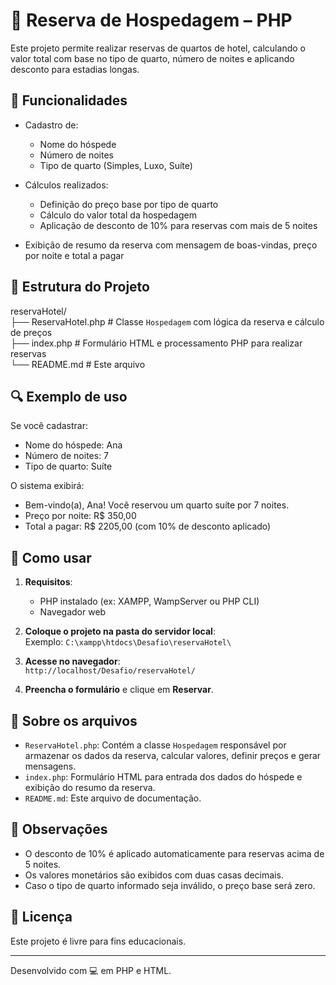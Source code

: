 # 🏨 Reserva de Hospedagem – PHP

Este projeto permite realizar reservas de quartos de hotel, calculando o valor total com base no tipo de quarto, número de noites e aplicando desconto para estadias longas.

## 🧮 Funcionalidades

- Cadastro de:

  - Nome do hóspede
  - Número de noites
  - Tipo de quarto (Simples, Luxo, Suíte)

- Cálculos realizados:

  - Definição do preço base por tipo de quarto
  - Cálculo do valor total da hospedagem
  - Aplicação de desconto de 10% para reservas com mais de 5 noites

- Exibição de resumo da reserva com mensagem de boas-vindas, preço por noite e total a pagar

## 📂 Estrutura do Projeto

reservaHotel/  
├── ReservaHotel.php # Classe `Hospedagem` com lógica da reserva e cálculo de preços  
├── index.php # Formulário HTML e processamento PHP para realizar reservas  
└── README.md # Este arquivo

## 🔍 Exemplo de uso

Se você cadastrar:

- Nome do hóspede: Ana
- Número de noites: 7
- Tipo de quarto: Suíte

O sistema exibirá:

- Bem-vindo(a), Ana! Você reservou um quarto suíte por 7 noites.
- Preço por noite: R$ 350,00
- Total a pagar: R$ 2205,00 (com 10% de desconto aplicado)

## 🚀 Como usar

1. **Requisitos**:

   - PHP instalado (ex: XAMPP, WampServer ou PHP CLI)
   - Navegador web

2. **Coloque o projeto na pasta do servidor local**:  
   Exemplo: `C:\xampp\htdocs\Desafio\reservaHotel\`

3. **Acesse no navegador**:  
   `http://localhost/Desafio/reservaHotel/`

4. **Preencha o formulário** e clique em **Reservar**.

## 📁 Sobre os arquivos

- `ReservaHotel.php`: Contém a classe `Hospedagem` responsável por armazenar os dados da reserva, calcular valores, definir preços e gerar mensagens.
- `index.php`: Formulário HTML para entrada dos dados do hóspede e exibição do resumo da reserva.
- `README.md`: Este arquivo de documentação.

## 📝 Observações

- O desconto de 10% é aplicado automaticamente para reservas acima de 5 noites.
- Os valores monetários são exibidos com duas casas decimais.
- Caso o tipo de quarto informado seja inválido, o preço base será zero.

## 📄 Licença

Este projeto é livre para fins educacionais.

---

Desenvolvido com 💻 em PHP e HTML.

